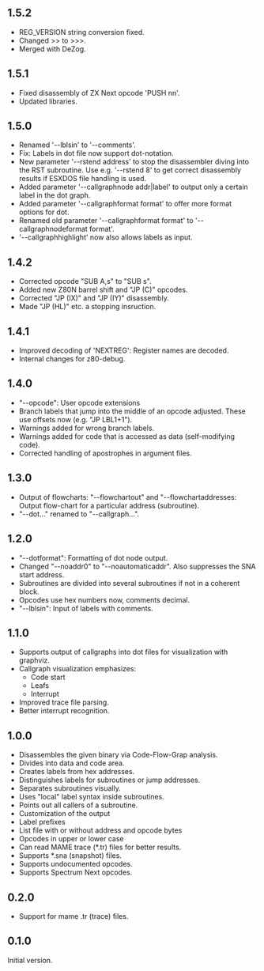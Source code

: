 ## 1.5.2
- REG_VERSION string conversion fixed.
- Changed >> to >>>.
- Merged with DeZog.


## 1.5.1
- Fixed disassembly of ZX Next opcode 'PUSH nn'.
- Updated libraries.


## 1.5.0
- Renamed '--lblsin' to '--comments'.
- Fix: Labels in dot file now support dot-notation.
- New parameter '--rstend address' to stop the disassembler diving into the RST subroutine. Use e.g. '--rstend 8' to get correct disassembly results if ESXDOS file handling is used.
- Added parameter '--callgraphnode addr|label' to output only a certain label in the dot graph.
- Added parameter '--callgraphformat format' to offer more format options for dot.
- Renamed old parameter '--callgraphformat format' to '--callgraphnodeformat format'.
- '--callgraphhighlight' now also allows labels as input.


## 1.4.2
- Corrected opcode "SUB A,s" to "SUB s".
- Added new Z80N barrel shift and "JP (C)" opcodes.
- Corrected "JP (IX)" and "JP (IY)" disassembly.
- Made "JP (HL)" etc. a stopping insruction.


## 1.4.1
- Improved decoding of 'NEXTREG': Register names are decoded.
- Internal changes for z80-debug.


## 1.4.0
- "--opcode": User opcode extensions
- Branch labels that jump into the middle of an opcode adjusted. These use offsets now (e.g. "JP LBL1+1").
- Warnings added for wrong branch labels.
- Warnings added for code that is accessed as data (self-modifying code).
- Corrected handling of apostrophes in argument files.


## 1.3.0
- Output of flowcharts:
  "--flowchartout" and "--flowchartaddresses: Output flow-chart for a particular address (subroutine).
- "--dot..." renamed to "--callgraph...".


## 1.2.0
- "--dotformat": Formatting of dot node output.
- Changed "--noaddr0" to "--noautomaticaddr". Also suppresses the SNA start address.
- Subroutines are divided into several subroutines if not in a coherent block.
- Opcodes use hex numbers now, comments decimal.
- "--lblsin": Input of labels with comments.


## 1.1.0
- Supports output of callgraphs into dot files for visualization with graphviz.
- Callgraph visualization emphasizes:
  - Code start
  - Leafs
  - Interrupt
- Improved trace file parsing.
- Better interrupt recognition.


## 1.0.0
- Disassembles the given binary via Code-Flow-Grap analysis.
- Divides into data and code area.
- Creates labels from hex addresses.
- Distinguishes labels for subroutines or jump addresses.
- Separates subroutines visually.
- Uses "local" label syntax inside subroutines.
- Points out all callers of a subroutine.
- Customization of the output
- Label prefixes
- List file with or without address and opcode bytes
- Opcodes in upper or lower case
- Can read MAME trace (*.tr) files for better results.
- Supports *.sna (snapshot) files.
- Supports undocumented opcodes.
- Supports Spectrum Next opcodes.


## 0.2.0
- Support for mame .tr (trace) files.

## 0.1.0
Initial version.
